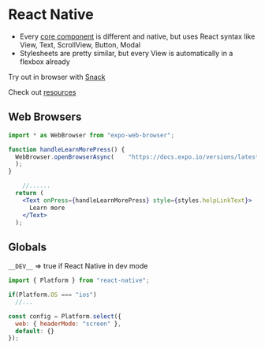 # React Native

- Every [core component](https://reactnative.dev/docs/components-and-apis) is different and native, but uses React syntax like View, Text, ScrollView, Button, Modal
- Stylesheets are pretty similar, but every View is automatically in a flexbox already

Try out in browser with [Snack](https://snack.expo.io/)

Check out [resources](http://www.awesome-react-native.com/)

## Web Browsers

```jsx
import * as WebBrowser from "expo-web-browser";

function handleLearnMorePress() {
  WebBrowser.openBrowserAsync(    "https://docs.expo.io/versions/latest/workflow/development-mode/"
  );
}

 	//......
  return (
    <Text onPress={handleLearnMorePress} style={styles.helpLinkText}>
      Learn more
    </Text>
  );
```

## Globals

`__DEV__` => true if React Native in dev mode

```jsx
import { Platform } from "react-native";

if(Platform.OS === "ios") 
  //...

const config = Platform.select({
  web: { headerMode: "screen" },
  default: {}
});
```

